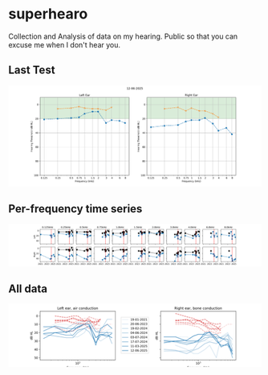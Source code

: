 # superhearo
Collection and Analysis of data on my hearing. Public so that you can excuse me when I don't hear you. 

## Last Test


![Last Test](last_test.png)


## Per-frequency time series

![Per-frequency analysis](per_frequency.png)

## All data
    
![All data](all_data.png)

